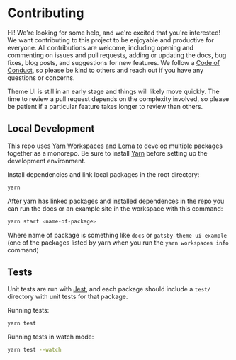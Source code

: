 # Contributing

Hi! We're looking for some help, and we're excited that you're interested!
We want contributing to this project to be enjoyable and productive for everyone.
All contributions are welcome, including opening and commenting on issues and pull requests, adding or updating the docs,
bug fixes, blog posts, and suggestions for new features.
We follow a [Code of Conduct](CODE_OF_CONDUCT.md), so please be kind to others and reach out if you have any questions or concerns.

Theme UI is still in an early stage and things will likely move quickly.
The time to review a pull request depends on the complexity involved,
so please be patient if a particular feature takes longer to review than others.

## Local Development

This repo uses [Yarn Workspaces][] and [Lerna][] to develop multiple packages together as a monorepo.
Be sure to install [Yarn][] before setting up the development environment.

Install dependencies and link local packages in the root directory:

```sh
yarn
```

After yarn has linked packages and installed dependences in the repo you can run the docs or an
example site in the workspace with this command:

```sh
yarn start <name-of-package>
```

Where name of package is something like `docs` or `gatsby-theme-ui-example` (one of the packages
listed by yarn when you run the `yarn workspaces info` command)

## Tests

Unit tests are run with [Jest][], and each package should include a `test/` directory with unit tests for that package.

Running tests:

```sh
yarn test
```

Running tests in watch mode:

```sh
yarn test --watch
```

[yarn]: https://yarnpkg.com
[yarn workspaces]: https://yarnpkg.com/en/docs/workspaces
[lerna]: https://github.com/lerna/lerna
[jest]: https://jestjs.io/

